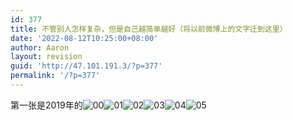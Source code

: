 ```yaml
---
id: 377
title: 不管别人怎样复杂，但是自己越简单越好（将以前微博上的文字迁到这里）
date: '2022-08-12T10:25:00+08:00'
author: Aaron
layout: revision
guid: 'http://47.101.191.3/?p=377'
permalink: '/?p=377'
---
```


第一张是2019年的![00](http://47.101.191.3/wp-content/uploads/2019/06/00.jpg)![01](http://47.101.191.3/wp-content/uploads/2019/06/01.jpg)![02](http://47.101.191.3/wp-content/uploads/2019/06/02.jpg)![03](http://47.101.191.3/wp-content/uploads/2019/06/03.jpg)![04](http://47.101.191.3/wp-content/uploads/2019/06/04.jpg)![05](http://47.101.191.3/wp-content/uploads/2019/06/05.jpg)